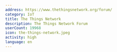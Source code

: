 ```yaml
---
address: https://www.thethingsnetwork.org/forum/
category: IoT
title: The Things Network
description: The Things Network Forum
userCount: 19968
icon: the-things-network.jpeg
activity: high
language: en
---
```

